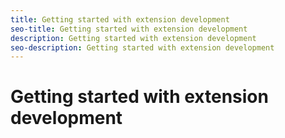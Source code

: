 ```yaml
---
title: Getting started with extension development
seo-title: Getting started with extension development
description: Getting started with extension development
seo-description: Getting started with extension development
---
```


# Getting started with extension development